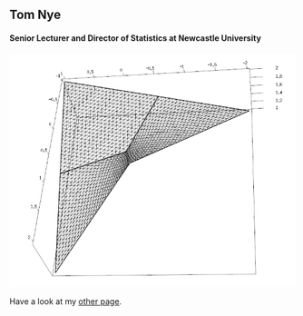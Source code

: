 <link rel="stylesheet" type="text/css" href="/css/main.css">

## Tom Nye 
  
#### Senior Lecturer and Director of Statistics at Newcastle University

<img class="responsive-image" src="LFM3d.png"/>

Have a look at my [other page](test.md).

